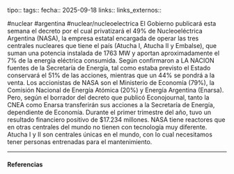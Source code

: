tipo:: 
tags::
fecha:: 2025-09-18
links::
links_externos::

#nuclear #argentina #nuclear/nucleoelectrica 
El Gobierno publicará esta semana el decreto por el cual privatizará el 49% de Nucleoeléctrica Argentina (NASA), la empresa estatal encargada de operar las tres centrales nucleares que tiene el país (Atucha I, Atucha II y Embalse), que suman una potencia instalada de 1763 MW y aportan aproximadamente el 7% de la energía eléctrica consumida. Según confirmaron a LA NACION fuentes de la Secretaría de Energía, tal como estaba previsto el Estado conservará el 51% de las acciones, mientras que un 44% se pondrá a la venta. Los accionistas de NASA son el Ministerio de Economía (79%), la Comisión Nacional de Energía Atómica (20%) y Energía Argentina (Enarsa). Pero, según el borrador del decreto que publicó Econojournal, tanto la CNEA como Enarsa transferirán sus acciones a la Secretaría de Energía, dependiente de Economía. Durante el primer trimestre del año, tuvo un resultado financiero positivo de $17.234 millones.
NASA tiene reactores que en otras centrales del mundo no tienen con tecnología muy diferente. Atucha I y II son centrales únicas en el mundo, con lo cual necesitamos tener personas entrenadas para el mantenimiento.

---
#### Referencias

